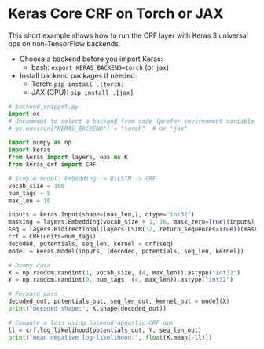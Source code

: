 # Keras Core CRF on Torch or JAX

This short example shows how to run the CRF layer with Keras 3 universal ops on non-TensorFlow backends.

- Choose a backend before you import Keras:
  - bash: `export KERAS_BACKEND=torch` (or `jax`)
- Install backend packages if needed:
  - Torch: `pip install .[torch]`
  - JAX (CPU): `pip install .[jax]`

```python
# backend_snippet.py
import os
# Uncomment to select a backend from code (prefer environment variable in practice)
# os.environ["KERAS_BACKEND"] = "torch"  # or "jax"

import numpy as np
import keras
from keras import layers, ops as K
from keras_crf import CRF

# Simple model: Embedding -> BiLSTM -> CRF
vocab_size = 100
num_tags = 5
max_len = 10

inputs = keras.Input(shape=(max_len,), dtype="int32")
masking = layers.Embedding(vocab_size + 1, 16, mask_zero=True)(inputs)
seq = layers.Bidirectional(layers.LSTM(32, return_sequences=True))(masking)
crf = CRF(units=num_tags)
decoded, potentials, seq_len, kernel = crf(seq)
model = keras.Model(inputs, [decoded, potentials, seq_len, kernel])

# Dummy data
X = np.random.randint(1, vocab_size, (4, max_len)).astype("int32")
Y = np.random.randint(0, num_tags, (4, max_len)).astype("int32")

# Forward pass
decoded_out, potentials_out, seq_len_out, kernel_out = model(X)
print("decoded shape:", K.shape(decoded_out))

# Compute a loss using backend-agnostic CRF ops
ll = crf.log_likelihood(potentials_out, Y, seq_len_out)
print("mean negative log-likelihood:", float(K.mean(-ll)))
```

